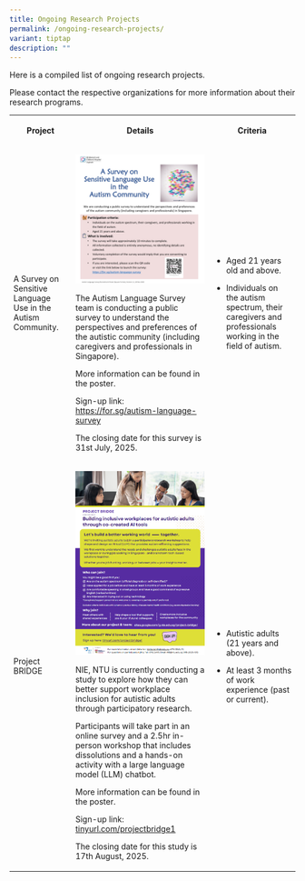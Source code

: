 ```yaml
---
title: Ongoing Research Projects
permalink: /ongoing-research-projects/
variant: tiptap
description: ""
---
```

<p>Here is a compiled list of ongoing research projects.</p>
<p>Please contact the respective organizations for more information about
their research programs.</p>
<table style="minWidth: 75px">
<colgroup>
<col>
<col>
<col>
</colgroup>
<tbody>
<tr>
<th rowspan="1" colspan="1">
<p>Project</p>
</th>
<th rowspan="1" colspan="1">
<p>Details</p>
</th>
<th rowspan="1" colspan="1">
<p>Criteria</p>
</th>
</tr>
<tr>
<td rowspan="1" colspan="1">
<p>A Survey on Sensitive Language Use in the Autism Community.</p>
</td>
<td rowspan="1" colspan="1">
<p></p>
<div class="isomer-image-wrapper">
<img style="width: 100%" height="auto" width="100%" alt="" src="/images/Autism_Language_Survey_Recruitment_Poster_v1_2_dated_20_Nov_2023__Square_Format__page_0001.jpg">
</div>
<p>The Autism Language Survey team is conducting a public survey to understand
the perspectives and preferences of the autistic community (including caregivers
and professionals in Singapore).</p>
<p></p>
<p>More information can be found in the poster.</p>
<p></p>
<p>Sign-up link: <a href="https://for.sg/autism-language-survey" rel="noopener noreferrer nofollow" target="_blank">https://for.sg/autism-language-survey</a>
</p>
<p></p>
<p>The closing date for this survey is 31st July, 2025.</p>
</td>
<td rowspan="1" colspan="1">
<ul data-tight="true" class="tight">
<li>
<p>Aged 21 years old and above.</p>
</li>
</ul>
<ul data-tight="true" class="tight">
<li>
<p>Individuals on the autism spectrum, their caregivers and professionals
working in the field of autism.</p>
</li>
</ul>
</td>
</tr>
<tr>
<td rowspan="1" colspan="1">
<p>Project BRIDGE</p>
</td>
<td rowspan="1" colspan="1">
<p></p>
<div class="isomer-image-wrapper">
<img style="width: 100%" height="auto" width="100%" alt="" src="/images/project_bridge_png.png">
</div>
<p>NIE, NTU is currently conducting a study to explore how they can better
support workplace inclusion for autistic adults through participatory research.</p>
<p></p>
<p>Participants will take part in an online survey and a 2.5hr in-person
workshop that includes dissolutions and a hands-on activity with a large
language model (LLM) chatbot.</p>
<p></p>
<p>More information can be found in the poster.</p>
<p></p>
<p>Sign-up link: <a href="http://tinyurl.com/projectbridge1" rel="noopener noreferrer nofollow" target="_blank">tinyurl.com/projectbridge1</a>
</p>
<p></p>
<p>The closing date for this study is 17th August, 2025.</p>
</td>
<td rowspan="1" colspan="1">
<ul data-tight="true" class="tight">
<li>
<p>Autistic adults (21 years and above).</p>
</li>
<li>
<p>At least 3 months of work experience (past or current).</p>
</li>
</ul>
</td>
</tr>
</tbody>
</table>
<p></p>